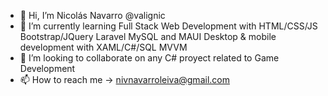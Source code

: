 - 👋 Hi, I’m Nicolás Navarro @valignic
- 🌱 I’m currently learning Full Stack Web Development with HTML/CSS/JS Bootstrap/JQuery Laravel MySQL and MAUI Desktop & mobile development with XAML/C#/SQL MVVM
- 💞️ I’m looking to collaborate on any C# proyect related to Game Development 
- 📫 How to reach me -> nivnavarroleiva@gmail.com

<!---
valignic/valignic is a ✨ special ✨ repository because its `README.md` (this file) appears on your GitHub profile.
You can click the Preview link to take a look at your changes.
--->
